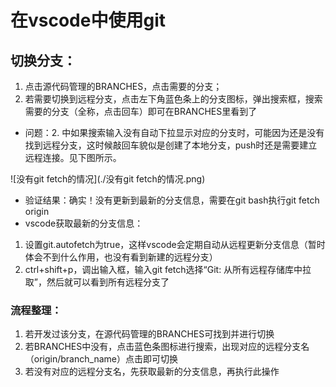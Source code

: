 # 在vscode中使用git

## 切换分支：

1. 点击源代码管理的BRANCHES，点击需要的分支；
2. 若需要切换到远程分支，点击左下角蓝色条上的分支图标，弹出搜索框，搜索需要的分支（全称，点击回车）即可在BRANCHES里看到了

* 问题：2. 中如果搜索输入没有自动下拉显示对应的分支时，可能因为还是没有找到远程分支，这时候敲回车貌似是创建了本地分支，push时还是需要建立远程连接。见下图所示。

![没有git fetch的情况](./没有git fetch的情况.png)

* 验证结果：确实！没有更新到最新的分支信息，需要在git bash执行git fetch origin
* vscode获取最新的分支信息：

1. 设置git.autofetch为true，这样vscode会定期自动从远程更新分支信息（暂时体会不到什么作用，也没有看到新建的远程分支）
2. ctrl+shift+p，调出输入框，输入git fetch选择“Git: 从所有远程存储库中拉取”，然后就可以看到所有远程分支了

### 流程整理：

1. 若开发过该分支，在源代码管理的BRANCHES可找到并进行切换
2. 若BRANCHES中没有，点击蓝色条图标进行搜索，出现对应的远程分支名（origin/branch_name）点击即可切换
3. 若没有对应的远程分支名，先获取最新的分支信息，再执行此操作

